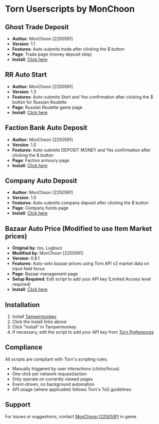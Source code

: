 # Torn Userscripts by MonChoon

## Ghost Trade Deposit
- **Author**: MonChoon [2250591]
- **Version**: 1.1
- **Features**: Auto-submits trade after clicking the $ button
- **Page**: Trade page (money deposit step)
- **Install**: [Click here](https://github.com/DobrowneyT/torn-userscripts/raw/main/ghost-trade-deposit.user.js)

## RR Auto Start
- **Author**: MonChoon [2250591]
- **Version**: 1.3
- **Features**: Auto-submits Start and Yes confirmation after clicking the $ button for Russian Roulette
- **Page**: Russian Roulette game page
- **Install**: [Click here](https://github.com/DobrowneyT/torn-userscripts/raw/main/rr-auto-start.user.js)

## Faction Bank Auto Deposit
- **Author**: MonChoon [2250591]
- **Version**: 1.0
- **Features**: Auto-submits DEPOSIT MONEY and Yes confirmation after clicking the $ button
- **Page**: Faction armoury page
- **Install**: [Click here](https://github.com/DobrowneyT/torn-userscripts/raw/main/faction-bank-auto-deposit.user.js)

## Company Auto Deposit
- **Author**: MonChoon [2250591]
- **Version**: 1.0
- **Features**: Auto-submits company deposit after clicking the $ button
- **Page**: Company funds page
- **Install**: [Click here](https://github.com/DobrowneyT/torn-userscripts/raw/main/company-auto-deposit.user.js)

## Bazaar Auto Price (Modified to use Item Market prices)
- **Original by**: tos, Lugburz
- **Modified by**: MonChoon [2250591]
- **Version**: 0.8.1
- **Features**: Auto-sets bazaar prices using Torn API v2 market data on input field focus
- **Page**: Bazaar management page
- **Setup Required**: Edit script to add your API key (Limited Access level required)
- **Install**: [Click here](https://github.com/DobrowneyT/torn-userscripts/raw/main/bazaar-auto-price.user.js)

## Installation
1. Install [Tampermonkey](https://www.tampermonkey.net/)
2. Click the install links above
3. Click "Install" in Tampermonkey
4. If necessary, edit the script to add your API key from [Torn Preferences](https://www.torn.com/preferences.php#tab=api)

## Compliance
All scripts are compliant with Torn's scripting rules:
- Manually triggered by user interactions (clicks/focus)
- One click per network request/action
- Only operate on currently viewed pages
- Event-driven, no background automation
- API usage (where applicable) follows Torn's ToS guidelines

## Support
For issues or suggestions, contact [MonChoon [2250591]](https://www.torn.com/profiles.php?XID=2250591) in game.
